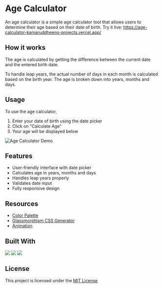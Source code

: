 # Age Calculator
An age calculator is a simple age calculator tool that allows users to determine their age based on their date of birth. Try it live: https://age-calculator-kamaruddheens-projects.vercel.app/

## How it works
The age is calculated by getting the difference between the current date and the entered birth date.

To handle leap years, the actual number of days in each month is calculated based on the birth year. The age is broken down into years, months and days.

## Usage
To use the age calculator,
1. Enter your date of birth using the date picker
1. Click on "Calculate Age"
1. Your age will be displayed below

![Age Calculator Demo](img/agecalculator.gif)

## Features
- User-friendly interface with date picker
- Calculates age in years, months and days
- Handles leap years properly
- Validates date input
- Fully responsive design

## Resources

- [Color Palette](https://coolors.co)
- [Glassmorphism CSS Generator](https://css.glass)
- [Animation](https://blog.hubspot.com/website/css-animation-examples)

## Built With

<a src="https://www.w3schools.com/html/"><img src="https://img.icons8.com/color/48/000000/html-5.png"/></a> 
<a src="https://www.w3schools.com/css/"><img src="https://img.icons8.com/color/48/000000/css3.png"/></a>
<a src="https://www.javascript.com/"><img src="https://img.icons8.com/color/48/000000/javascript.png"/></a>

## License
This project is licensed under the [MIT License](https://opensource.org/license/mit/)